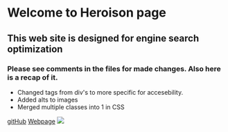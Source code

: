 # Welcome to Heroison page
## This web site is designed for engine search optimization 
### Please see comments in the files for made changes. Also here is a recap of it.
* Changed tags from div's to more specific for accesebility. 
* Added alts to images
* Merged multiple classes into 1 in CSS


[gitHub](https://github.com/hsafiya/challenge-1 "gitHub repo")
[Webpage](https://hsafiya.github.io/challenge-1/ "Horiseon pusblished")
![](./assets/images/_C__Users_safig_OneDrive_Desktop_chllanges_week%201_challange-week-1_index.html.png)